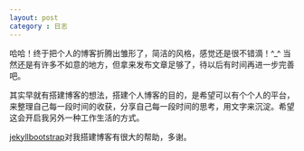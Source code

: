 ```yaml
---
layout: post
category : 日志
---
```





哈哈！终于把个人的博客折腾出雏形了，简洁的风格，感觉还是很不错滴！^_^ 当然还是有许多不如意的地方，但拿来发布文章足够了，待以后有时间再进一步完善吧。
    
其实早就有搭建博客的想法，搭建个人博客的目的，是希望可以有个个人的平台，来整理自己每一段时间的收获，分享自己每一段时间的思考，用文字来沉淀。希望这会开启我另外一种工作生活的方式。

[jekyllbootstrap](http://jekyllbootstrap.com/usage/jekyll-quick-start.html)对我搭建博客有很大的帮助，多谢。

